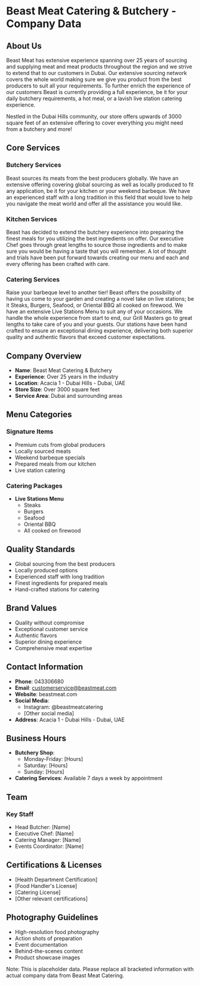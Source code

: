 # Beast Meat Catering & Butchery - Company Data

## About Us
Beast Meat has extensive experience spanning over 25 years of sourcing and supplying meat and meat products throughout the region and we strive to extend that to our customers in Dubai. Our extensive sourcing network covers the whole world making sure we give you product from the best producers to suit all your requirements. To further enrich the experience of our customers Beast is currently providing a full experience, be it for your daily butchery requirements, a hot meal, or a lavish live station catering experience.

Nestled in the Dubai Hills community, our store offers upwards of 3000 square feet of an extensive offering to cover everything you might need from a butchery and more!

## Core Services

### Butchery Services
Beast sources its meats from the best producers globally. We have an extensive offering covering global sourcing as well as locally produced to fit any application, be it for your kitchen or your weekend barbeque. We have an experienced staff with a long tradition in this field that would love to help you navigate the meat world and offer all the assistance you would like.

### Kitchen Services
Beast has decided to extend the butchery experience into preparing the finest meals for you utilizing the best ingredients on offer. Our executive Chef goes through great lengths to source those ingredients and to make sure you would be having a taste that you will remember. A lot of thought and trials have been put forward towards creating our menu and each and every offering has been crafted with care.

### Catering Services
Raise your barbeque level to another tier! Beast offers the possibility of having us come to your garden and creating a novel take on live stations; be it Steaks, Burgers, Seafood, or Oriental BBQ all cooked on firewood. We have an extensive Live Stations Menu to suit any of your occasions. We handle the whole experience from start to end, our Grill Masters go to great lengths to take care of you and your guests. Our stations have been hand crafted to ensure an exceptional dining experience, delivering both superior quality and authentic flavors that exceed customer expectations.

## Company Overview
- **Name**: Beast Meat Catering & Butchery
- **Experience**: Over 25 years in the industry
- **Location**: Acacia 1 - Dubai Hills - Dubai, UAE
- **Store Size**: Over 3000 square feet
- **Service Area**: Dubai and surrounding areas

## Menu Categories
### Signature Items
- Premium cuts from global producers
- Locally sourced meats
- Weekend barbeque specials
- Prepared meals from our kitchen
- Live station catering

### Catering Packages
- **Live Stations Menu**
  - Steaks
  - Burgers
  - Seafood
  - Oriental BBQ
  - All cooked on firewood

## Quality Standards
- Global sourcing from the best producers
- Locally produced options
- Experienced staff with long tradition
- Finest ingredients for prepared meals
- Hand-crafted stations for catering

## Brand Values
- Quality without compromise
- Exceptional customer service
- Authentic flavors
- Superior dining experience
- Comprehensive meat expertise

## Contact Information
- **Phone**: 043306680
- **Email**: customerservice@beastmeat.com
- **Website**: beastmeat.com
- **Social Media**:
  - Instagram: @beastmeatcatering
  - [Other social media]
- **Address**: Acacia 1 - Dubai Hills - Dubai, UAE

## Business Hours
- **Butchery Shop**:
  - Monday-Friday: [Hours]
  - Saturday: [Hours]
  - Sunday: [Hours]
- **Catering Services**: Available 7 days a week by appointment

## Team
### Key Staff
- Head Butcher: [Name]
- Executive Chef: [Name]
- Catering Manager: [Name]
- Events Coordinator: [Name]

## Certifications & Licenses
- [Health Department Certification]
- [Food Handler's License]
- [Catering License]
- [Other relevant certifications]

## Photography Guidelines
- High-resolution food photography
- Action shots of preparation
- Event documentation
- Behind-the-scenes content
- Product showcase images

Note: This is placeholder data. Please replace all bracketed information with actual company data from Beast Meat Catering. 